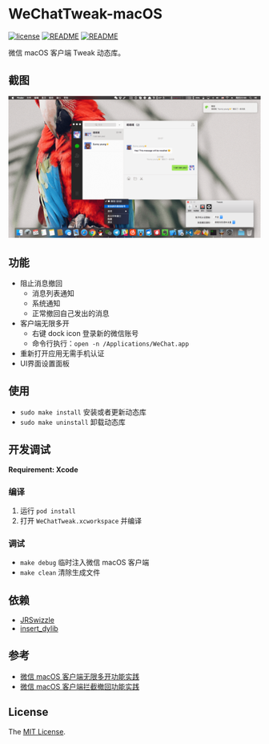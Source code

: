 # WeChatTweak-macOS

[![license](https://img.shields.io/github/license/mashape/apistatus.svg)](LICENSE)
[![README](https://img.shields.io/badge/README-English-blue.svg)](README.md)
[![README](https://img.shields.io/badge/README-中文-blue.svg)](README-Chinese.md)

微信 macOS 客户端 Tweak 动态库。

## 截图

![](Screenshot/0x01.png)

## 功能

- 阻止消息撤回
    - 消息列表通知
    - 系统通知
    - 正常撤回自己发出的消息
- 客户端无限多开
    - 右键 dock icon 登录新的微信账号
    - 命令行执行：`open -n /Applications/WeChat.app`
- 重新打开应用无需手机认证
- UI界面设置面板

## 使用

- `sudo make install` 安装或者更新动态库
- `sudo make uninstall` 卸载动态库

## 开发调试

**Requirement: Xcode**

### 编译

1. 运行 `pod install`
2. 打开 `WeChatTweak.xcworkspace` 并编译

### 调试

- `make debug` 临时注入微信 macOS 客户端
- `make clean` 清除生成文件

## 依赖

- [JRSwizzle](https://github.com/rentzsch/jrswizzle)
- [insert_dylib](https://github.com/Tyilo/insert_dylib)

## 参考

- [微信 macOS 客户端无限多开功能实践](https://blog.sunnyyoung.net/wei-xin-macos-ke-hu-duan-wu-xian-duo-kai-gong-neng-shi-jian/)
- [微信 macOS 客户端拦截撤回功能实践](https://blog.sunnyyoung.net/wei-xin-macos-ke-hu-duan-lan-jie-che-hui-gong-neng-shi-jian/)

## License

The [MIT License](LICENSE).
